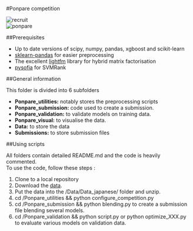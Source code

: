 #Ponpare competition

![recruit](http://www.recruit-rgf.com/news_data/release/img/20150716_01.jpg)  
![ponpare](https://kaggle2.blob.core.windows.net/competitions/kaggle/4481/media/recruit_image.png)

##Prerequisites

- Up to date versions of scipy, numpy, pandas, xgboost and scikit-learn  
- [sklearn-pandas](https://github.com/paulgb/sklearn-pandas) for easier preprocessing  
- The excellent [lightfm](https://github.com/lyst/lightfm) library for hybrid matrix factorisation
- [pysofia](https://github.com/fabianp/pysofia) for SVMRank

##General information

This folder is divided into 6 subfolders  
- **Ponpare_utilities:** notably stores the preprocessing scripts
- **Ponpare_submission:** code used to create a submission.
- **Ponpare_validation:** to validate models on training data.
- **Ponpare_visual:** to visualise the data.
- **Data:** to store the data
- **Submissions:** to store submission files

##Using scripts

All folders contain detailed README.md and the code is heavily commented.  
To use the code, follow these steps :  
1. Clone to a local repository  
2. Download the [data](https://www.kaggle.com/c/coupon-purchase-prediction/data).  
3. Put the data into the /Data/Data_japanese/ folder and unzip.  
4. cd /Ponpare_utilities && python configure_competition.py  
5. cd /Ponpare_submission && python blending.py to create a submission file blending several models.    
6. cd /Ponpare_validation && python script.py or python optimize_XXX.py to evaluate various models on validation data.    